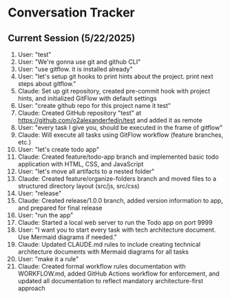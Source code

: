 # Conversation Tracker

## Current Session (5/22/2025)

1. User: "test"
2. User: "We're gonna use git and github CLI"
3. User: "use gitflow. it is installed already"
4. User: "let's setup git hooks to print hints about the project. print next steps about gitflow."
5. Claude: Set up git repository, created pre-commit hook with project hints, and initialized GitFlow with default settings
6. User: "create github repo for this project name it test"
7. Claude: Created GitHub repository "test" at https://github.com/o2alexanderfedin/test and added it as remote
8. User: "every task I give you, should be executed in the frame of gitflow"
9. Claude: Will execute all tasks using GitFlow workflow (feature branches, etc.)
10. User: "let's create todo app"
11. Claude: Created feature/todo-app branch and implemented basic todo application with HTML, CSS, and JavaScript
12. User: "let's move all artifacts to a nested folder"
13. Claude: Created feature/organize-folders branch and moved files to a structured directory layout (src/js, src/css)
14. User: "release"
15. Claude: Created release/1.0.0 branch, added version information to app, and prepared for final release
16. User: "run the app"
17. Claude: Started a local web server to run the Todo app on port 9999
18. User: "I want you to start every task with tech architecture document. Use Mermaid diagrams if needed."
19. Claude: Updated CLAUDE.md rules to include creating technical architecture documents with Mermaid diagrams for all tasks
20. User: "make it a rule"
21. Claude: Created formal workflow rules documentation with WORKFLOW.md, added GitHub Actions workflow for enforcement, and updated all documentation to reflect mandatory architecture-first approach